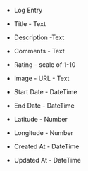 - Log Entry

- Title - Text

- Description -Text
- Comments - Text
- Rating - scale of 1-10
- Image - URL - Text

- Start Date - DateTime
- End Date - DateTime
- Latitude - Number
- Longitude - Number
- Created At - DateTime
- Updated At - DateTime
